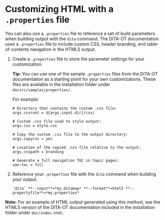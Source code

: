 # Customizing HTML with a `.properties` file

You can also use a `.properties` file to reference a set of build parameters when building output with the `dita` command. The DITA-OT documentation uses a `.properties` file to include custom CSS, header branding, and table-of-contents navigation in the HTML5 output.

1.  Create a `.properties` file to store the parameter settings for your customization.

    **Tip:** You can use one of the sample `.properties` files from the DITA-OT documentation as a starting point for your own customizations. These files are available in the installation folder under `docsrc/samples/properties/`.

    For example:

    ```
    # Directory that contains the custom .css file:
    args.cssroot = ${args.input.dir}/css/
    
    # Custom .css file used to style output:
    args.css = style.css
    
    # Copy the custom .css file to the output directory:
    args.copycss = yes
    
    # Location of the copied .css file relative to the output:
    args.csspath = branding
    
    # Generate a full navigation TOC in topic pages:
    nav-toc = full
    ```

2.  Reference your `.properties` file with the `dita` command when building your output.

    ```syntax-bash
    `dita` **--input**=*my.ditamap* **--format**=html5 **--propertyfile**=*my.properties*
    ```


**Note:** For an example of HTML output generated using this method, see the HTML5 version of the DITA-OT documentation included in the installation folder under `doc/index.html`.

